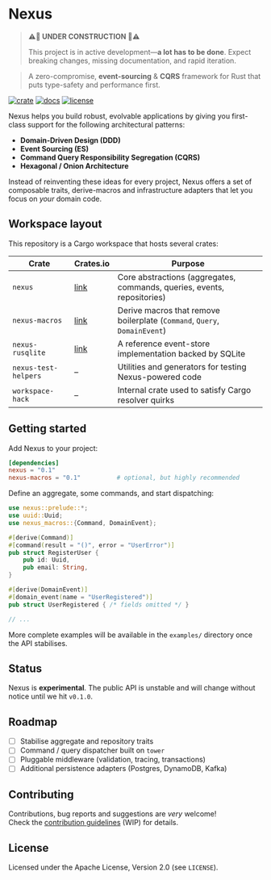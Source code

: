 # Nexus

> **⚠️🚧 UNDER CONSTRUCTION 🚧⚠️**
> 
> This project is in active development—**a lot has to be done**. Expect breaking changes, missing documentation, and rapid iteration.


> A zero-compromise, **event-sourcing** & **CQRS** framework for Rust that puts type-safety and performance first.

[![crate](https://img.shields.io/crates/v/nexus.svg)](https://crates.io/crates/nexus)
[![docs](https://img.shields.io/docsrs/nexus/latest)](https://docs.rs/nexus)
[![license](https://img.shields.io/crates/l/nexus)](LICENSE)

Nexus helps you build robust, evolvable applications by giving you first-class support
for the following architectural patterns:

* **Domain-Driven Design (DDD)**
* **Event Sourcing (ES)**
* **Command Query Responsibility Segregation (CQRS)**
* **Hexagonal / Onion Architecture**

Instead of reinventing these ideas for every project, Nexus offers a set of composable
traits, derive-macros and infrastructure adapters that let you focus on *your* domain code.

## Workspace layout

This repository is a Cargo workspace that hosts several crates:

| Crate | Crates.io | Purpose |
|-------|-----------|---------|
| `nexus` | [link](https://crates.io/crates/nexus) | Core abstractions (aggregates, commands, queries, events, repositories) |
| `nexus-macros` | [link](https://crates.io/crates/nexus-macros) | Derive macros that remove boilerplate (`Command`, `Query`, `DomainEvent`) |
| `nexus-rusqlite` | [link](https://crates.io/crates/nexus-rusqlite) | A reference event-store implementation backed by SQLite |
| `nexus-test-helpers` | – | Utilities and generators for testing Nexus-powered code |
| `workspace-hack` | – | Internal crate used to satisfy Cargo resolver quirks |

## Getting started

Add Nexus to your project:

```toml
[dependencies]
nexus = "0.1"
nexus-macros = "0.1"          # optional, but highly recommended
```

Define an aggregate, some commands, and start dispatching:

```rust
use nexus::prelude::*;
use uuid::Uuid;
use nexus_macros::{Command, DomainEvent};

#[derive(Command)]
#[command(result = "()", error = "UserError")]
pub struct RegisterUser {
    pub id: Uuid,
    pub email: String,
}

#[derive(DomainEvent)]
#[domain_event(name = "UserRegistered")]
pub struct UserRegistered { /* fields omitted */ }

// ...
```

More complete examples will be available in the `examples/` directory once the API
stabilises.

## Status

Nexus is **experimental**. The public API is unstable and will change without notice
until we hit `v0.1.0`.

## Roadmap

- [ ] Stabilise aggregate and repository traits  
- [ ] Command / query dispatcher built on `tower`  
- [ ] Pluggable middleware (validation, tracing, transactions)  
- [ ] Additional persistence adapters (Postgres, DynamoDB, Kafka)  

## Contributing

Contributions, bug reports and suggestions are *very* welcome!  
Check the [contribution guidelines](CONTRIBUTING.md) (WIP) for details.

## License

Licensed under the Apache License, Version 2.0 (see `LICENSE`).
